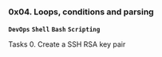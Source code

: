 ### **0x04. Loops, conditions and parsing**
**`DevOps`** **`Shell`** **`Bash`** **`Scripting`**

Tasks
0. Create a SSH RSA key pair


